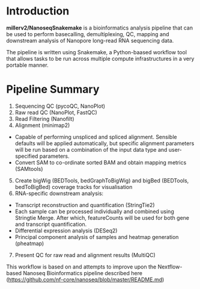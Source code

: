 # Introduction
**millerv2/NanoseqSnakemake** is a bioinformatics analysis pipeline that can be used to perform basecalling, demultiplexing, QC, mapping and downstream analysis of Nanopore long-read RNA sequencing data.

The pipeline is written using Snakemake, a Python-baased workflow tool that allows tasks to be run across multiple compute infrastructures in a very portable manner.

# Pipeline Summary
1. Sequencing QC (pycoQC, NanoPlot)
2. Raw read QC (NanoPlot, FastQC)
3. Read Filtering (Nanofilt)
4. Alignment (minimap2)
  - Capable of performing unspliced and spliced alignment. Sensible defaults will be applied automatically, but specific alignment parameters will be run based on a combination of the input data type and user-specified parameters.
  - Convert SAM to co-ordinate sorted BAM and obtain mapping metrics (SAMtools)
5. Create bigWig (BEDTools, bedGraphToBigWig) and bigBed (BEDTools, bedToBigBed) coverage tracks for visualisation
6. RNA-specific downstream analysis:
  - Transcript reconstruction and quantification (StringTie2)
  - Each sample can be processed individually and combined using Stringtie Merge. After which, featureCounts will be used for both gene and transcript      quantification.
  - Differential expression analysis (DESeq2)
  - Principal component analysis of samples and heatmap generation (pheatmap)
7. Present QC for raw read and alignment results (MultiQC)

This workflow is based on and attempts to improve upon the Nextflow-based Nanoseq Bioinformatics pipeline described here (https://github.com/nf-core/nanoseq/blob/master/README.md) 

